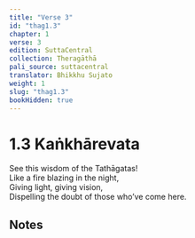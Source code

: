 ```yaml
---
title: "Verse 3"
id: "thag1.3"
chapter: 1
verse: 3
edition: SuttaCentral
collection: Theragāthā
pali_source: suttacentral
translator: Bhikkhu Sujato
weight: 1
slug: "thag1.3"
bookHidden: true
---
```


# 1.3 Kaṅkhārevata

See this wisdom of the Tathāgatas!  
Like a fire blazing in the night,  
Giving light, giving vision,  
Dispelling the doubt of those who’ve come here.  

## Notes
